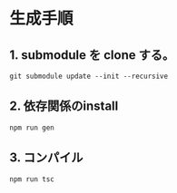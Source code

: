 # 生成手順

## 1. submodule を clone する。

```
git submodule update --init --recursive
```

## 2. 依存関係のinstall

```
npm run gen
```

## 3. コンパイル

```
npm run tsc
```